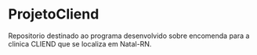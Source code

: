 # ProjetoCliend
Repositorio destinado ao programa desenvolvido sobre encomenda para a clinica CLIEND que se localiza em Natal-RN.
